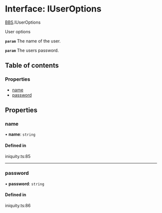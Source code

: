 # Interface: IUserOptions

[BBS](../modules/BBS.md).IUserOptions

User options

**`param`** The name of the user.

**`param`** The users password.

## Table of contents

### Properties

- [name](BBS.IUserOptions.md#name)
- [password](BBS.IUserOptions.md#password)

## Properties

### name

• **name**: `string`

#### Defined in

iniquity.ts:85

___

### password

• **password**: `string`

#### Defined in

iniquity.ts:86
